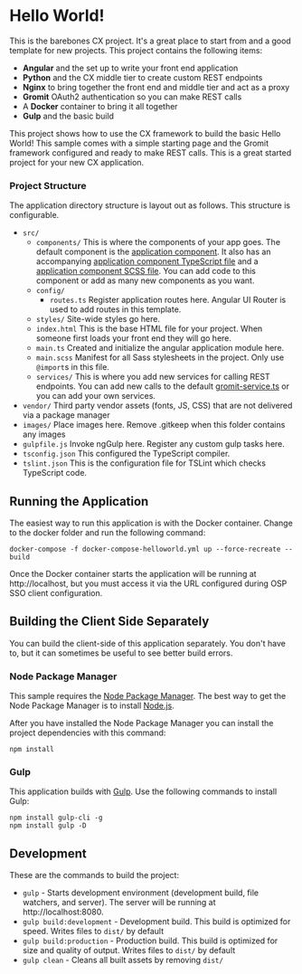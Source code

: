 # Hello World!

This is the barebones CX project.  It's a great place to start from and a good template for new projects.  This project contains the following items:

* **Angular** and the set up to write your front end application
* **Python** and the CX middle tier to create custom REST endpoints
* **Nginx** to bring together the front end and middle tier and act as a proxy
* **Gromit** OAuth2 authentication so you can make REST calls
* A **Docker** container to bring it all together
* **Gulp** and the basic build 

This project shows how to use the CX framework to build the basic Hello World!  This sample comes with a simple starting page and the Gromit framework configured and ready to make REST calls.  This is a great started project for your new CX application.

### Project Structure
The application directory structure is layout out as follows. This structure is configurable.
* `src/`
  * `components/` This is where the components of your app goes.  The default component is the [application component](src/components/application/application.component.html).  It also has an accompanying [application component TypeScript file](src/components/application/application.component.ts) and a [application component SCSS file](src/components/application/application.component.scss).  You can add code to this component or add as many new components as you want.
  * `config/`
    * `routes.ts` Register application routes here. Angular UI Router is used to add routes in this template.
  * `styles/` Site-wide styles go here.
  * `index.html` This is the base HTML file for your project.  When someone first loads your front end they will go here.
  * `main.ts` Created and initialize the angular application module here.
  * `main.scss` Manifest for all Sass stylesheets in the project. Only use `@import`s in this file.
  * `services/` This is where you add new services for calling REST endpoints.  You can add new calls to the default [gromit-service.ts](src/services/gromit-service.ts) or you can add your own services.
* `vendor/` Third party vendor assets (fonts, JS, CSS) that are not delivered via a package manager
* `images/` Place images here. Remove .gitkeep when this folder contains any images
* `gulpfile.js` Invoke ngGulp here. Register any custom gulp tasks here.
* `tsconfig.json` This configured the TypeScript compiler.
* `tslint.json` This is the configuration file for TSLint which checks TypeScript code.

## Running the Application

The easiest way to run this application is with the Docker container.  Change to the docker folder and run the following command:

```
docker-compose -f docker-compose-helloworld.yml up --force-recreate --build
```

Once the Docker container starts the application will be running at http://localhost, but you must access it via the URL configured during OSP SSO client configuration.

## Building the Client Side Separately
You can build the client-side of this application separately.  You don't have to, but it can sometimes be useful to see better build errors.

### Node Package Manager
This sample requires the [Node Package Manager](https://www.npmjs.com).  The best way to get the Node Package Manager is to install [Node.js](https://nodejs.org/en).  

After you have installed the Node Package Manager you can install the project dependencies with this command:

```
npm install
```

### Gulp
This application builds with [Gulp](http://gulpjs.com).  Use the following commands to install Gulp:

```
npm install gulp-cli -g
npm install gulp -D
```

## Development

These are the commands to build the project:

* `gulp` - Starts development environment (development build, file watchers, and server).  The server will be running at http://localhost:8080.
* `gulp build:development` - Development build. This build is optimized for speed. Writes files to `dist/` by 
default
* `gulp build:production` - Production build. This build is optimized for size and quality of output. Writes 
files to `dist/` by default
* `gulp clean` - Cleans all built assets by removing `dist/`